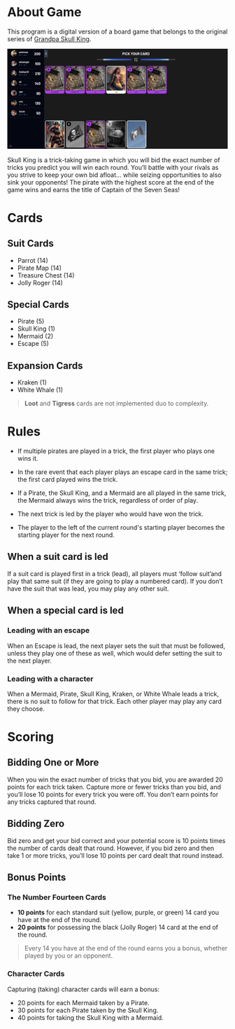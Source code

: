 # About Game

This program is a digital version of a board game that belongs to the original series
of [Grandpa Skull King](https://www.grandpabecksgames.com/pages/skull-king).

![Screenshot of Skull King online board game.](./screenshot.png)

Skull King is a trick-taking game in which you will bid
the exact number of tricks you predict you will win each
round. You’ll battle with your rivals as you strive to keep
your own bid afloat… while seizing opportunities to also
sink your opponents! The pirate with the highest score at
the end of the game wins and earns the title of Captain of
the Seven Seas!

# Cards

## Suit Cards

- Parrot (14)
- Pirate Map (14)
- Treasure Chest (14)
- Jolly Roger (14)

## Special Cards

- Pirate (5)
- Skull King (1)
- Mermaid (2)
- Escape (5)

## Expansion Cards

- Kraken (1)
- White Whale (1)

> **Loot** and **Tigress** cards are not implemented duo to complexity.

# Rules

- If multiple pirates are played in a trick, the first player who plays one wins it.

- In the rare event that each player plays an escape card in the
same trick; the first card played wins the trick.

- If a Pirate, the Skull King, and a Mermaid are all played in the same trick,
the Mermaid always wins the trick, regardless of order of play.

- The next trick is led by the player who would have won the trick.

- The player to the left of the current round's starting player becomes the starting player for the next round.

## When a suit card is led

If a suit card is played first in a trick (lead), all players must
‘follow suit’and play that same suit (if they are going to
play a numbered card). If you don’t have the suit that was
lead, you may play any other suit.

## When a special card is led

### Leading with an escape

When an Escape is lead, the next player sets the suit that must be followed,
unless they play one of these as well, which would defer setting the suit
to the next player.

### Leading with a character

When a Mermaid, Pirate, Skull King, Kraken, or White Whale
leads a trick, there is no suit to follow for that trick.
Each other player may play any card they choose.

# Scoring

## Bidding One or More

When you win the exact number of tricks that you bid, you
are awarded 20 points for each trick taken.
Capture more or fewer tricks than you bid, and you’ll lose
10 points for every trick you were off. You don’t earn
points for any tricks captured that round.

## Bidding Zero

Bid zero and get your bid correct and your potential score
is 10 points times the number of cards dealt that round.
However, if you bid zero and then take 1 or more tricks,
you’ll lose 10 points per card dealt that round instead.

## Bonus Points

### The Number Fourteen Cards

- **10 points** for each standard suit (yellow, purple, or
  green) 14 card you have at the end of the round.
- **20 points** for possessing the black (Jolly Roger) 14 card at
  the end of the round.

> Every 14 you have at the end of the round earns you a bonus, whether played by you or an opponent.

### Character Cards

Capturing (taking) character cards will earn a bonus:

- 20 points for each Mermaid taken by a Pirate.
- 30 points for each Pirate taken by the Skull King.
- 40 points for taking the Skull King with a Mermaid.
